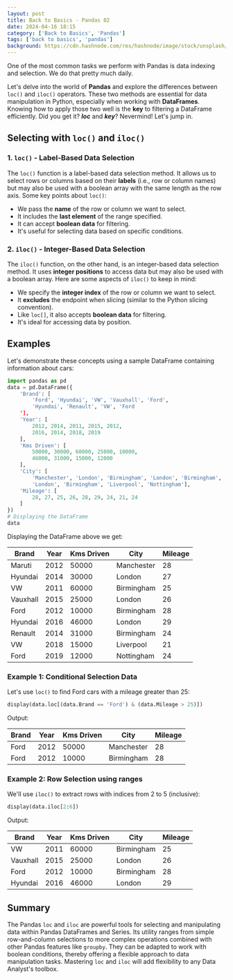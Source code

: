 ```yaml
---
layout: post
title: Back to Basics - Pandas 02
date: 2024-04-16 18:15
category: ['Back to Basics', 'Pandas']
tags: ['back to basics', 'pandas']
background: https://cdn.hashnode.com/res/hashnode/image/stock/unsplash/WNHl-WwdwCs/upload/93e66a82cce1c0382b2ca9f31a7b7fa1.jpeg?w=1600&h=840&fit=crop&crop=entropy&auto=compress,format&format=webp
---
```


One of the most common tasks we perform with Pandas is data indexing and selection. We do that pretty much daily.

Let's delve into the world of **Pandas** and explore the differences between `loc()` and `iloc()` operators. These two methods are essential for data manipulation in Python, especially when working with **DataFrames**. Knowing how to apply those two well is the **key** to filtering a DataFrame efficiently. Did you get it? ***loc*** and ***key***? Nevermind! Let's jump in.

## Selecting with `loc()` and `iloc()`

### 1\. `loc()` - Label-Based Data Selection

The `loc()` function is a label-based data selection method. It allows us to select rows or columns based on their **labels** (i.e., row or column names) but may also be used with a boolean array with the same length as the row axis. Some key points about `loc()`:

* We pass the **name** of the row or column we want to select.
* It includes the **last element** of the range specified.
* It can accept **boolean data** for filtering.
* It's useful for selecting data based on specific conditions.

### 2\. `iloc()` - Integer-Based Data Selection

The `iloc()` function, on the other hand, is an integer-based data selection method. It uses **integer positions** to access data but may also be used with a boolean array. Here are some aspects of `iloc()` to keep in mind:

* We specify the **integer index** of the row or column we want to select.
* It **excludes** the endpoint when slicing (similar to the Python slicing convention).
* Like `loc[]`, it also accepts **boolean data** for filtering.
* It's ideal for accessing data by position.

## Examples

Let's demonstrate these concepts using a sample DataFrame containing information about cars:

```python
import pandas as pd
data = pd.DataFrame({
    'Brand': [
        'Ford', 'Hyundai', 'VW', 'Vauxhall', 'Ford', 
        'Hyundai', 'Renault', 'VW', 'Ford
    '],
    'Year': [
        2012, 2014, 2011, 2015, 2012, 
        2016, 2014, 2018, 2019
    ],
    'Kms Driven': [
        50000, 30000, 60000, 25000, 10000, 
        46000, 31000, 15000, 12000
    ],
    'City': [
        'Manchester', 'London', 'Birmingham', 'London', 'Birmingham', 
        'London', 'Birmingham', 'Liverpool', 'Nottingham'],
    'Mileage': [
        28, 27, 25, 26, 28, 29, 24, 21, 24
    ]
})
# Displaying the DataFrame
data
```

Displaying the DataFrame above we get:

| Brand | Year | Kms Driven | City | Mileage |
| --- | --- | --- | --- | --- |
| Maruti | 2012 | 50000 | Manchester | 28 |
| Hyundai | 2014 | 30000 | London | 27 |
| VW | 2011 | 60000 | Birmingham | 25 |
| Vauxhall | 2015 | 25000 | London | 26 |
| Ford | 2012 | 10000 | Birmingham | 28 |
| Hyundai | 2016 | 46000 | London | 29 |
| Renault | 2014 | 31000 | Birmingham | 24 |
| VW | 2018 | 15000 | Liverpool | 21 |
| Ford | 2019 | 12000 | Nottingham | 24 |

### Example 1: Conditional Selection Data

Let's use `loc()` to find Ford cars with a mileage greater than 25:

```python
display(data.loc[(data.Brand == 'Ford') & (data.Mileage > 25)])
```

Output:

| Brand | Year | Kms Driven | City | Mileage |
| --- | --- | --- | --- | --- |
| Ford | 2012 | 50000 | Manchester | 28 |
| Ford | 2012 | 10000 | Birmingham | 28 |

### Example 2: Row Selection using ranges

We'll use `iloc()` to extract rows with indices from 2 to 5 (inclusive):

```python
display(data.iloc[2:6])
```

Output:

| Brand | Year | Kms Driven | City | Mileage |
| --- | --- | --- | --- | --- |
| VW | 2011 | 60000 | Birmingham | 25 |
| Vauxhall | 2015 | 25000 | London | 26 |
| Ford | 2012 | 10000 | Birmingham | 28 |
| Hyundai | 2016 | 46000 | London | 29 |

## Summary
The Pandas `loc` and `iloc` are powerful tools for selecting and manipulating data within Pandas DataFrames and Series. Its utility ranges from simple row-and-column selections to more complex operations combined with other Pandas features like `groupby`. They can be adapted to work with boolean conditions, thereby offering a flexible approach to data manipulation tasks. Mastering `loc` and `iloc` will add flexibility to any Data Analyst's toolbox. 
